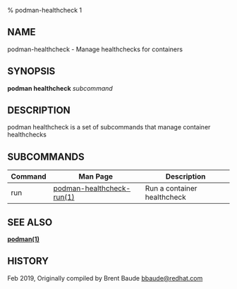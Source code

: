 % podman-healthcheck 1

## NAME
podman\-healthcheck - Manage healthchecks for containers

## SYNOPSIS
**podman healthcheck** *subcommand*

## DESCRIPTION
podman healthcheck is a set of subcommands that manage container healthchecks

## SUBCOMMANDS

| Command | Man Page                                          | Description                                                                    |
| ------- | ------------------------------------------------- | ------------------------------------------------------------------------------ |
| run | [podman-healthcheck-run(1)](podman-healthcheck-run.1.md)    | Run a container healthcheck                                              |

## SEE ALSO
**[podman(1)](podman.1.md)**

## HISTORY
Feb 2019, Originally compiled by Brent Baude <bbaude@redhat.com>
